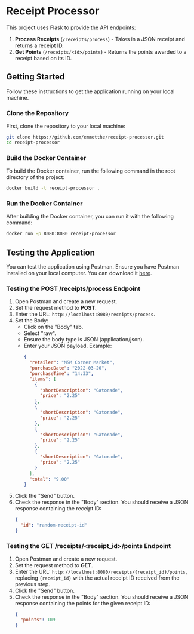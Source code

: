 # Receipt Processor

This project uses Flask to provide the API endpoints:

1. **Process Receipts** (`/receipts/process`) - Takes in a JSON receipt and returns a receipt ID.
2. **Get Points** (`/receipts/<id>/points`) - Returns the points awarded to a receipt based on its ID.

## Getting Started

Follow these instructions to get the application running on your local machine.

### Clone the Repository

First, clone the repository to your local machine:

```bash
git clone https://github.com/emmetthe/receipt-processor.git
cd receipt-processor
```

### Build the Docker Container

To build the Docker container, run the following command in the root directory of the project:

```bash
docker build -t receipt-processor .
```

### Run the Docker Container

After building the Docker container, you can run it with the following command:

```bash
docker run -p 8080:8080 receipt-processor
```

## Testing the Application

You can test the application using Postman. Ensure you have Postman installed on your local computer. You can download it [here](https://www.postman.com/downloads/).

### Testing the POST /receipts/process Endpoint

1. Open Postman and create a new request.
2. Set the request method to **POST**.
3. Enter the URL: `http://localhost:8080/receipts/process`.
4. Set the Body:
    - Click on the "Body" tab.
    - Select "raw".
    - Ensure the body type is JSON (application/json).
    - Enter your JSON payload. Example:
      ```json
      {
        "retailer": "M&M Corner Market",
        "purchaseDate": "2022-03-20",
        "purchaseTime": "14:33",
        "items": [
          {
            "shortDescription": "Gatorade",
            "price": "2.25"
          },
          {
            "shortDescription": "Gatorade",
            "price": "2.25"
          },
          {
            "shortDescription": "Gatorade",
            "price": "2.25"
          },
          {
            "shortDescription": "Gatorade",
            "price": "2.25"
          }
        ],
        "total": "9.00"
      }
      ```
5. Click the "Send" button.
6. Check the response in the "Body" section. You should receive a JSON response containing the receipt ID:
    ```json
    {
      "id": "random-receipt-id"
    }
    ```

### Testing the GET /receipts/<receipt_id>/points Endpoint

1. Open Postman and create a new request.
2. Set the request method to **GET**.
3. Enter the URL: `http://localhost:8080/receipts/{receipt_id}/points`, replacing `{receipt_id}` with the actual receipt ID received from the previous step.
4. Click the "Send" button.
5. Check the response in the "Body" section. You should receive a JSON response containing the points for the given receipt ID:
    ```json
    {
      "points": 109
    }
    ```
